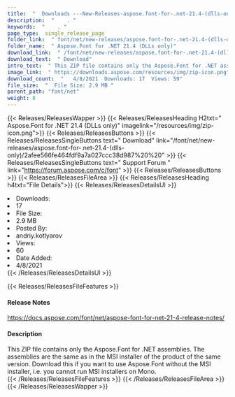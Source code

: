```yaml
---
title:  "  Downloads ---New-Releases-aspose.font-for-.net-21.4-(dlls-only) . " 
description:  "    . " 
keywords:  "    . " 
page_type:  single_release_page
folder_link:  " font/net/new-releases/aspose.font-for-.net-21.4-(dlls-only)/"
folder_name:  " Aspose.Font for .NET 21.4 (DLLs only)"
download_link:  " /font/net/new-releases/aspose.font-for-.net-21.4-(dlls-only)/2afee566fe464fdf9a7a027ccc38d987"
download_text:  " Download"
intro_text:  " This ZIP file contains only the Aspose.Font for .NET assemblies. The assemblies ..."
image_link:  " https://downloads.aspose.com/resources/img/zip-icon.png"
download_count:  "   4/8/2021  Downloads: 17  Views: 59"
file_size:  "  File Size: 2.9 MB "
parent_path: "font/net"
weight: 8 
---
```


{{< Releases/ReleasesWapper >}}
  {{< Releases/ReleasesHeading H2txt=" Aspose.Font for .NET 21.4 (DLLs only)" imagelink="/resources/img/zip-icon.png">}}
  {{< Releases/ReleasesButtons >}}
    {{< Releases/ReleasesSingleButtons text=" Download" link="/font/net/new-releases/aspose.font-for-.net-21.4-(dlls-only)/2afee566fe464fdf9a7a027ccc38d987%20%20" >}}
    {{< Releases/ReleasesSingleButtons text=" Support Forum " link="https://forum.aspose.com/c/font" >}}
  {{< Releases/ReleasesButtons >}}
  {{< Releases/ReleasesFileArea >}}
    {{< Releases/ReleasesHeading h4txt="File Details">}}
    {{< Releases/ReleasesDetailsUl >}}
             <li>Downloads:</li><li>17</li><li>File Size:</li><li>2.9 MB</li><li>Posted By:</li><li>andriy.kotlyarov</li><li>Views:</li><li>60</li><li>Date Added:</li><li>4/8/2021</li>
    {{< /Releases/ReleasesDetailsUl >}}

  {{< Releases/ReleasesFileFeatures >}}
      <h4>Release Notes</h4><div><a href="https://docs.aspose.com/font/net/aspose-font-for-net-21-4-release-notes/">https://docs.aspose.com/font/net/aspose-font-for-net-21-4-release-notes/</a></div><h4>Description</h4><div class="HTMLDescription">This ZIP file contains only the Aspose.Font for .NET assemblies. The assemblies are the same as in the MSI installer of the product of the same version. Download this if you want to use Aspose.Font without the MSI installer, i.e. you cannot run MSI installers on Mono.</div>
  {{< /Releases/ReleasesFileFeatures >}}
 {{< /Releases/ReleasesFileArea >}}
{{< /Releases/ReleasesWapper >}}


